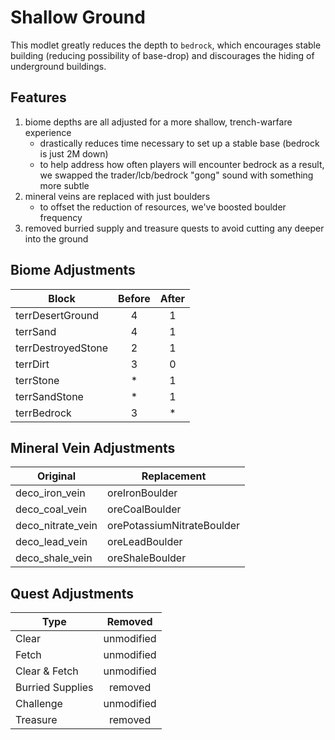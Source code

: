# Shallow Ground

This modlet greatly reduces the depth to `bedrock`, which encourages stable building (reducing possibility of base-drop) and discourages the hiding of underground buildings.

## Features

1. biome depths are all adjusted for a more shallow, trench-warfare experience
    - drastically reduces time necessary to set up a stable base (bedrock is just 2M down)
    - to help address how often players will encounter bedrock as a result, we swapped the trader/lcb/bedrock "gong" sound with something more subtle
2. mineral veins are replaced with just boulders
    - to offset the reduction of resources, we've boosted boulder frequency
3. removed burried supply and treasure quests to avoid cutting any deeper into the ground

## Biome Adjustments

Block | Before | After
--- | :---: | :---:
terrDesertGround | 4 | 1
terrSand | 4 | 1
terrDestroyedStone | 2 | 1
terrDirt | 3 | 0
terrStone | * | 1
terrSandStone | * | 1
terrBedrock | 3 | *

## Mineral Vein Adjustments

Original | Replacement
--- | ---
deco_iron_vein | oreIronBoulder
deco_coal_vein | oreCoalBoulder
deco_nitrate_vein | orePotassiumNitrateBoulder
deco_lead_vein | oreLeadBoulder
deco_shale_vein | oreShaleBoulder

## Quest Adjustments

Type | Removed
--- | :---:
Clear | unmodified
Fetch | unmodified
Clear & Fetch | unmodified
Burried Supplies | removed
Challenge | unmodified
Treasure | removed
